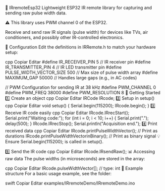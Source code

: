 📡 IRremoteEsp32
Lightweight ESP32 IR remote library for capturing and sending raw pulse width data.

⚠️ This library uses PWM channel 0 of the ESP32.

Receive and send raw IR signals (pulse width) for devices like TVs, air conditioners, and possibly other IR-controlled electronics.

🔧 Configuration
Edit the definitions in IRRemote.h to match your hardware setup:

cpp
Copiar
Editar
#define IR_RECEIVER_PIN       5     // IR receiver pin
#define IR_TRANSMITTER_PIN    4     // IR LED transmitter pin
#define PULSE_WIDTH_VECTOR_SIZE 500 // Max size of pulse width array
#define MAXIMUM_GAP         50000   // Handles large gaps (e.g., in AC codes)

// PWM Configuration for sending IR at 38 kHz
#define PWM_CHANNEL          0
#define PWM_FREQ         38000
#define PWM_RESOLUTION       8
🚀 Getting Started
1️⃣ Create an object
cpp
Copiar
Editar
IRCode IRcode;
2️⃣ Setup in setup()
cpp
Copiar
Editar
void setup() {
  Serial.begin(115200);
  IRcode.begin();
}
3️⃣ Receive IR code easily
cpp
Copiar
Editar
IRcode.IRrecStart();
Serial.print("Waiting code:");
for (int i = 0; i < 10; i++) {
  Serial.print(".");
  delay(500);
}
IRcode.IRrecStop();
Serial.println("Acquisition end.");
4️⃣ Print received data
cpp
Copiar
Editar
IRcode.printPulseWidthVector();         // Print as durations
IRcode.printPulseWidthVectorinBinary(); // Print as binary signal
💡 Ensure Serial.begin(115200); is called in setup().

5️⃣ Send the IR code
cpp
Copiar
Editar
IRcode.IRsendRaw();
📊 Accessing raw data
The pulse widths (in microseconds) are stored in the array:

cpp
Copiar
Editar
IRcode.pulseWidthVector[]; // type: int
📁 Example structure
For a basic usage example, see the folder:

swift
Copiar
Editar
examples/IRremoteDemo/IRremoteDemo.ino
  
